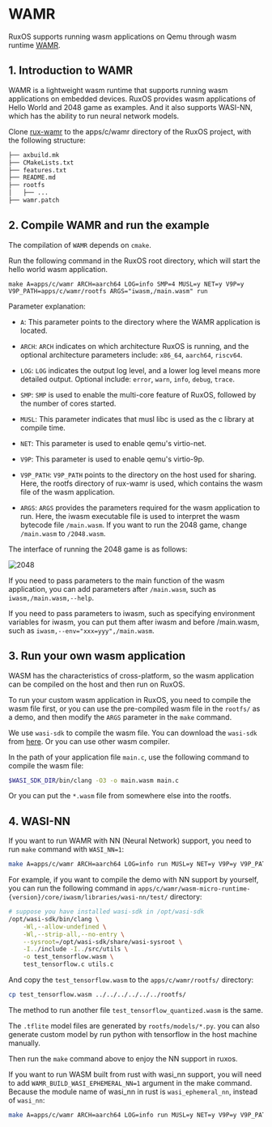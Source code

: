 # WAMR

RuxOS supports running wasm applications on Qemu through wasm runtime [WAMR](https://github.com/bytecodealliance/wasm-micro-runtime).

## 1. Introduction to WAMR

WAMR is a lightweight wasm runtime that supports running wasm applications on embedded devices. RuxOS provides wasm applications of Hello World and 2048 game as examples. And it also supports WASI-NN, which has the ability to run neural network models.

Clone [rux-wamr](https://github.com/syswonder/rux-wamr) to the apps/c/wamr directory of the RuxOS project, with the following structure:

```txt
├── axbuild.mk
├── CMakeLists.txt
├── features.txt
├── README.md
├── rootfs
│   ├── ...
├── wamr.patch
```

## 2. Compile WAMR and run the example

The compilation of `WAMR` depends on `cmake`.

Run the following command in the RuxOS root directory, which will start the hello world wasm application.

```shell
make A=apps/c/wamr ARCH=aarch64 LOG=info SMP=4 MUSL=y NET=y V9P=y V9P_PATH=apps/c/wamr/rootfs ARGS="iwasm,/main.wasm" run
```

Parameter explanation:

* `A`: This parameter points to the directory where the WAMR application is located.

* `ARCH`: `ARCH` indicates on which architecture RuxOS is running, and the optional architecture parameters include: `x86_64`, `aarch64`, `riscv64`.

* `LOG`: `LOG` indicates the output log level, and a lower log level means more detailed output. Optional include: `error`, `warn`, `info`, `debug`, `trace`.

* `SMP`: `SMP` is used to enable the multi-core feature of RuxOS, followed by the number of cores started.

* `MUSL`: This parameter indicates that musl libc is used as the c library at compile time.

* `NET`: This parameter is used to enable qemu's virtio-net.

* `V9P`: This parameter is used to enable qemu's virtio-9p.

* `V9P_PATH`: `V9P_PATH` points to the directory on the host used for sharing. Here, the rootfs directory of rux-wamr is used, which contains the wasm file of the wasm application.

* `ARGS`: `ARGS` provides the parameters required for the wasm application to run. Here, the iwasm executable file is used to interpret the wasm bytecode file `/main.wasm`. If you want to run the 2048 game, change `/main.wasm` to `/2048.wasm`. 

The interface of running the 2048 game is as follows:

![2048](img/2048.png)

If you need to pass parameters to the main function of the wasm application, you can add parameters after `/main.wasm`, such as `iwasm,/main.wasm,--help`.

If you need to pass parameters to iwasm, such as specifying environment variables for iwasm, you can put them after iwasm and before /main.wasm, such as `iwasm,--env="xxx=yyy",/main.wasm`.

## 3. Run your own wasm application

WASM has the characteristics of cross-platform, so the wasm application can be compiled on the host and then run on RuxOS. 

To run your custom wasm application in RuxOS, you need to compile the wasm file first, or you can use the pre-compiled wasm file in the `rootfs/` as a demo, and then modify the `ARGS` parameter in the `make` command.

We use `wasi-sdk` to compile the wasm file. You can download the `wasi-sdk` from [here](https://github.com/WebAssembly/wasi-sdk). Or you can use other wasm compiler.

In the path of your application file `main.c`, use the following command to compile the wasm file:

```bash
$WASI_SDK_DIR/bin/clang -O3 -o main.wasm main.c
```

Or you can put the `*.wasm` file from somewhere else into the rootfs.

## 4. WASI-NN

If you want to run WAMR with NN (Neural Network) support, you need to run `make` command with `WASI_NN=1`:

```bash
make A=apps/c/wamr ARCH=aarch64 LOG=info run MUSL=y NET=y V9P=y V9P_PATH=apps/c/wamr/rootfs ARGS="iwasm,--env="TARGET=cpu",--dir=.,/test_tensorflow.wasm" WASI_NN=1
```

For example, if you want to compile the demo with NN support by yourself, you can run the following command in `apps/c/wamr/wasm-micro-runtime-{version}/core/iwasm/libraries/wasi-nn/test/` directory:

```bash
# suppose you have installed wasi-sdk in /opt/wasi-sdk
/opt/wasi-sdk/bin/clang \
    -Wl,--allow-undefined \
    -Wl,--strip-all,--no-entry \
    --sysroot=/opt/wasi-sdk/share/wasi-sysroot \
    -I../include -I../src/utils \
    -o test_tensorflow.wasm \
    test_tensorflow.c utils.c
```

And copy the `test_tensorflow.wasm` to the `apps/c/wamr/rootfs/` directory:

```bash
cp test_tensorflow.wasm ../../../../../../rootfs/
```

The method to run another file `test_tensorflow_quantized.wasm` is the same.

The `.tflite` model files are generated by `rootfs/models/*.py`. you can also generate custom model by run python with tensorflow in the host machine manually.

Then run the `make` command above to enjoy the NN support in ruxos.

If you want to run WASM built from rust with wasi_nn support, you will need to add `WAMR_BUILD_WASI_EPHEMERAL_NN=1` argument in the make command. Because the module name of wasi_nn in rust is `wasi_ephemeral_nn`, instead of `wasi_nn`:

```bash
make A=apps/c/wamr ARCH=aarch64 LOG=info run MUSL=y NET=y V9P=y V9P_PATH=apps/c/wamr/rootfs ARGS="iwasm,--env="TARGET=cpu",--dir=.,/built_from_rust.wasm" WASI_NN=1 WAMR_BUILD_WASI_EPHEMERAL_NN=1
```
